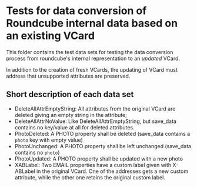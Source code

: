 # Tests for data conversion of Roundcube internal data based on an existing VCard

This folder contains the test data sets for testing the data conversion process from roundcube's internal representation
to an _updated_ VCard.

In addition to the creation of fresh VCards, the updating of VCard must address that unsupported attributes are
preserved.

## Short description of each data set

- DeleteAllAttrEmptyString: All attributes from the original VCard are deleted giving an empty string in the attribute; 
- DeleteAllAttrNoValue: Like DeleteAllAttrEmptyString, but save\_data contains no key/value at all for deleted
  attributes.
- PhotoDeleted: A PHOTO property shall be deleted (save\_data contains a `photo` key with empty value)
- PhotoUnchanged: A PHOTO property shall be left unchanged (save\_data contains no `photo`)
- PhotoUpdated: A PHOTO property shall be updated with a new photo
- XABLabel: Two EMAIL properties have a custom label given with X-ABLabel in the original VCard. One of the addresses
  gets a new custom attribute, while the other one retains the original custom label.
